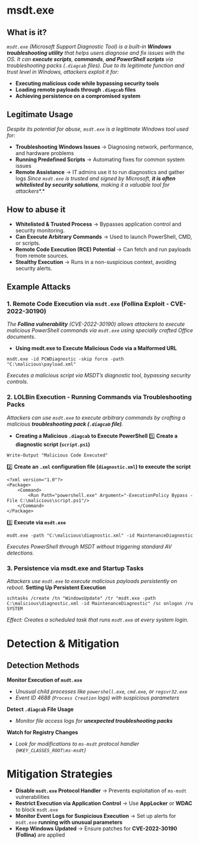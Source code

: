 # msdt.exe
## What is it?
*```msdt.exe``` (Microsoft Support Diagnostic Tool) is a built-in **Windows troubleshooting utility** that helps users diagnose and fix issues with the OS.
It can **execute scripts**, **commands**, **and PowerShell scripts** via troubleshooting packs (```.diagcab``` files).
Due to its legitimate function and trust level in Windows, attackers exploit it for:*
- **Executing malicious code while bypassing security tools**
- **Loading remote payloads through ```.diagcab``` files**
- **Achieving persistence on a compromised system**

## Legitimate Usage
*Despite its potential for abuse, ```msdt.exe``` is a legitimate Windows tool used for:*
- **Troubleshooting Windows Issues** → Diagnosing network, performance, and hardware problems
- **Running Predefined Scripts** → Automating fixes for common system issues
- **Remote Assistance** → IT admins use it to run diagnostics and gather logs
*Since ```msdt.exe``` is trusted and signed by Microsoft, **it is often whitelisted by security solutions**, making it a valuable tool for attackers**.*

## How to abuse it
- **Whitelisted & Trusted Process** → Bypasses application control and security monitoring.
- **Can Execute Arbitrary Commands** → Used to launch PowerShell, CMD, or scripts.
- **Remote Code Execution (RCE) Potential** → Can fetch and run payloads from remote sources.
- **Stealthy Execution** → Runs in a non-suspicious context, avoiding security alerts.

## Example Attacks
### 1. Remote Code Execution via ```msdt.exe``` (Follina Exploit - CVE-2022-30190)
*The **Follina vulnerability** (CVE-2022-30190) allows attackers to execute malicious PowerShell commands via ```msdt.exe``` using specially crafted Office documents*.
- **Using msdt.exe to Execute Malicious Code via a Malformed URL**
```
msdt.exe -id PCWDiagnostic -skip force -path "C:\malicious\payload.xml"
```
*Executes a malicious script via MSDT’s diagnostic tool, bypassing security controls.*

### 2. LOLBin Execution - Running Commands via Troubleshooting Packs
*Attackers can use ```msdt.exe``` to execute arbitrary commands by crafting a malicious **troubleshooting pack (```.diagcab``` file)**.*
- **Creating a Malicious ```.diagcab``` to Execute PowerShell**
1️⃣ **Create a diagnostic script (```script.ps1```)**
```
Write-Output "Malicious Code Executed"
```

2️⃣ **Create an ```.xml``` configuration file (```diagnostic.xml```) to execute the script**
```
<?xml version="1.0"?>
<Package>
    <Command>
        <Run Path="powershell.exe" Argument="-ExecutionPolicy Bypass -File C:\malicious\script.ps1"/>
    </Command>
</Package>
```
3️⃣ **Execute via ```msdt.exe```**
```
msdt.exe -path "C:\malicious\diagnostic.xml" -id MaintenanceDiagnostic
```
*Executes PowerShell through MSDT without triggering standard AV detections.*

### 3. Persistence via msdt.exe and Startup Tasks
*Attackers use ```msdt.exe``` to execute malicious payloads persistently on reboot.*
**Setting Up Persistent Execution**
```
schtasks /create /tn "WindowsUpdate" /tr "msdt.exe -path C:\malicious\diagnostic.xml -id MaintenanceDiagnostic" /sc onlogon /ru SYSTEM
```
*Effect: Creates a scheduled task that runs ```msdt.exe``` at every system login.*

# Detection & Mitigation
## Detection Methods
**Monitor Execution of ```msdt.exe```**
- *Unusual child processes like ```powershell.exe```, ```cmd.exe```, or ```regsvr32.exe```*
- *Event ID 4688 (```Process Creation``` logs) with suspicious parameters*

**Detect ```.diagcab``` File Usage**
- *Monitor file access logs for **unexpected troubleshooting packs***

**Watch for Registry Changes**
- *Look for modifications to ```ms-msdt``` protocol handler (```HKEY_CLASSES_ROOT\ms-msdt```)*

# Mitigation Strategies
- **Disable ```msdt.exe``` Protocol Handler** → Prevents exploitation of ```ms-msdt``` vulnerabilities
- **Restrict Execution via Application Control** → Use **AppLocker** or **WDAC** to block ```msdt.exe```
- **Monitor Event Logs for Suspicious Execution** → Set up alerts for ```msdt.exe``` **running with unusual parameters**
- **Keep Windows Updated** → Ensure patches for **CVE-2022-30190 (Follina)** are applied
